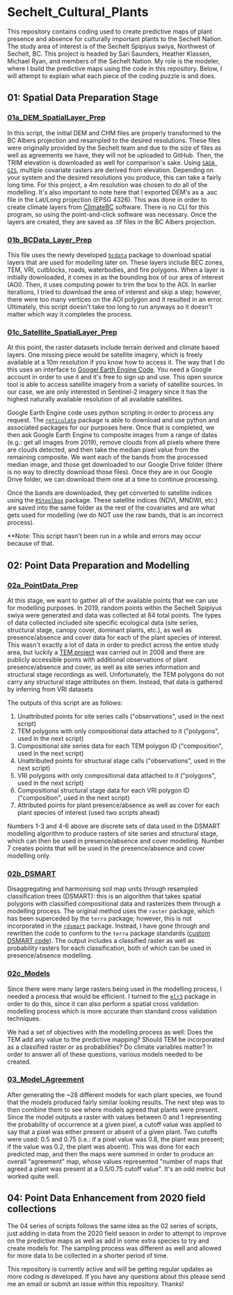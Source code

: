# Sechelt_Cultural_Plants

This repository contains coding used to create predictive maps of plant presence and absence for culturally important plants to the Sechelt Nation. The study area of interest is of the Sechelt Spipiyus swiya, Northwest of Sechelt, BC. This project is headed by Sari Saunders, Heather Klassen, Michael Ryan, and members of the Sechelt Nation. My role is the modeler, where I build the predictive maps using the code in this repository. Below, I will attempt to explain what each piece of the coding puzzle is and does.

## 01: Spatial Data Preparation Stage
### [01a_DEM_SpatialLayer_Prep](https://github.com/mcoghill/Sechelt_Cultural_Plants/blob/master/01a_DEM_SpatialLayer_Prep.Rmd)
In this script, the initial DEM and CHM files are properly transformed to the BC Albers projection and resampled to the desired resolutions. These files were originally provided by the Sechelt team and due to the size of files as well as agreements we have, they will not be uploaded to GitHub. Then, the TRIM elevation is downloaded as well for comparison's sake. Using [```SAGA GIS```](https://sourceforge.net/projects/saga-gis/), multiple covariate rasters are derived from elevation. Depending on your system and the desired resolutions you produce, this can take a fairly long time. For this project, a 4m resolution was chosen to do all of the modelling.
It's also important to note here that I exported DEM's as a .asc file in the Lat/Long projection (EPSG 4326). This was done in order to create climate layers from [ClimateBC](http://climatebc.ca/) software. There is no CLI for this program, so using the point-and-click software was necessary. Once the layers are created, they are saved as .tif files in the BC Albers projection.

### [01b_BCData_Layer_Prep](https://github.com/mcoghill/Sechelt_Cultural_Plants/blob/master/01b_BCDataLayer_Prep.Rmd)
This file uses the newly developed [```bcdata```](https://github.com/bcgov/bcdata) package to download spatial layers that are used for modelling later on. These layers include BEC zones, TEM, VRI, cutblocks, roads, waterbodies, and fire polygons. When a layer is initially downloaded, it comes in as the bounding box of our area of interest (AOI). Then, it uses computing power to trim the box to the AOI. In earlier iterations, I tried to download the area of interest and skip a step; however, there were too many vertices on the AOI polygon and it resulted in an error. Ultimately, this script doesn't take too long to run anyways so it doesn't matter which way it completes the process.

### [01c_Satellite_SpatialLayer_Prep](https://github.com/mcoghill/Sechelt_Cultural_Plants/blob/master/01c_Satellite_SpatialLayer_Prep.Rmd)
At this point, the raster datasets include terrain derived and climate based layers. One missing piece would be satellite imagery, which is freely available at a 10m resolution if you know how to access it. The way that I do this uses an interface to [Googel Earth Engine Code](https://code.earthengine.google.com/). You need a Google account in order to use it and it's free to sign up and use. This open source tool is able to access satellite imagery from a variety of satellite sources. In our case, we are only interested in Sentinel-2 imagery since it has the highest naturally available resolution of all available satellites. 

Google Earth Engine code uses python scripting in order to process any request. The [```reticulate```](https://github.com/rstudio/reticulate) package is able to download and use python and associated packages for our purposes here. Once that is completed, we then ask Google Earth Engine to composite images from a range of dates (e.g.: get all images from 2019), remove clouds from all pixels where there are clouds detected, and then take the median pixel value from the remaining composite. We want each of the bands from the processed median image, and those get downloaded to our Google Drive folder (there is no way to directly download those files). Once they are in our Google Drive folder, we can download them one at a time to continue processing.

Once the bands are downloaded, they get converted to satellite indices using the [```RStoolbox```](https://github.com/bleutner/RStoolbox) package. These satellite indices (NDVI, MNDWI, etc.) are saved into the same folder as the rest of the covariates and are what gets used for modelling (we do NOT use the raw bands, that is an incorrect process).

**Note: This script hasn't been run in a while and errors may occur because of that. 

## 02: Point Data Preparation and Modelling
### [02a_PointData_Prep](https://github.com/mcoghill/Sechelt_Cultural_Plants/blob/master/02a_PointData_Prep.Rmd)
At this stage, we want to gather all of the available points that we can use for modelling purposes. In 2019, random points within the Sechelt Spipiyus swiya were generated and data was collected at 84 total points. The types of data collected included site specific ecological data (site series, structural stage, canopy cover, dominant plants, etc.), as well as presence/absence and cover data for each of the plant species of interest. This wasn't exactly a lot of data in order to predict across the entire study area, but luckily a [TEM project](http://a100.gov.bc.ca/pub/acat/public/viewReport.do?reportId=35895) was carried out in 2008 and there are publicly accessible points with additional observations of plant presence/absence and cover, as well as site series information and structural stage recordings as well. Unfortunately, the TEM polygons do not carry any structural stage attributes on them. Instead, that data is gathered by inferring from VRI datasets

The outputs of this script are as follows: 
1. Unattributed points for site series calls ("observations", used in the next script)
2. TEM polygons with only compositional data attached to it ("polygons", used in the next script)
3. Compositional site series data for each TEM polygon ID ("composition", used in the next script)
4. Unattributed points for structural stage calls ("observations", used in the next script)
5. VRI polygons with only compositional data attached to it ("polygons", used in the next script)
6. Compositional structural stage data for each VRI polygon ID ("composition", used in the next script)
7. Attributed points for plant presence/absence as well as cover for each plant species of interest (used two scripts ahead)

Numbers 1-3 and 4-6 above are discrete sets of data used in the DSMART modelling algorithm to produce rasters of site series and structural stage, which can then be used in presence/absence and cover modelling. Number 7 creates points that will be used in the presence/absence and cover modelling only.

### [02b_DSMART](https://github.com/mcoghill/Sechelt_Cultural_Plants/blob/master/02b_DSMART.Rmd)
Disaggregating and harmonising soil map units through resampled classification trees (DSMART): this is an algorithm that takes spatial polygons with classified compositional data and rasterizes them through a modelling process. The original method uses the ```raster``` package, which has been superceded by the ```terra``` package; however, this is not incorporated in the [```rdsmart```](https://bitbucket.org/brendo1001/dsmart/src/master/) package. Instead, I have gone through and rewritten the code to conform to the ```terra``` package standards ([custom DSMART code](https://github.com/mcoghill/Sechelt_Cultural_Plants/tree/master/_functions/dsmart_custom)). The output includes a classified raster as well as probability rasters for each classification, both of which can be used in presence/absence modelling.

### [02c_Models](https://github.com/mcoghill/Sechelt_Cultural_Plants/blob/master/02c_Models.Rmd)
Since there were many large rasters being used in the modelling process, I needed a process that would be efficient. I turned to the [```mlr3```](https://github.com/mlr-org/mlr3) package in order to do this, since it can also perform a spatial cross validation modelling process which is more accurate than standard cross validation techniques.

We had a set of objectives with the modelling process as well: Does the TEM add any value to the predictive mapping? Should TEM be incorporated as a classified raster or as probabilities? Do climate variables matter? In order to answer all of these questions, various models needed to be created.

### [03_Model_Agreement](https://github.com/mcoghill/Sechelt_Cultural_Plants/blob/master/03_Model_Agreement.Rmd)
After generating the ~28 different models for each plant species, we found that the models produced fairly similar looking results. The next step was to then combine them to see where models agreed that plants were present. Since the model outputs a raster with values between 0 and 1 representing the probability of occurrence at a given pixel, a cutoff value was applied to say that a pixel was either present or absent of a given plant. Two cutoffs were used: 0.5 and 0.75 (i.e.: if a pixel value was 0.8, the plant was present; if the value was 0.2, the plant was absent). This was done for each predicted map, and then the maps were summed in order to produce an overall "agreement" map, whose values represented "number of maps that agreed a plant was present at a 0.5/0.75 cutoff value". It's an odd metric but worked quite well.

## 04: Point Data Enhancement from 2020 field collections
The 04 series of scripts follows the same idea as the 02 series of scripts, just adding in data from the 2020 field season in order to attempt to improve on the predictive maps as well as add in some extra species to try and create models for. The sampling process was different as well and allowed for more data to be collected in a shorter period of time.

This repository is currently active and will be getting regular updates as more coding is developed. If you have any questions about this please send me an email or submit an issue within this repository. Thanks!
